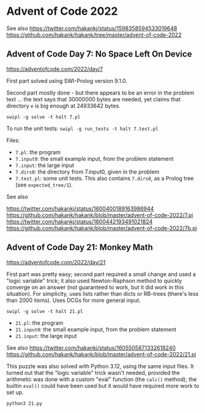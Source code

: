 # Advent of Code 2022

See also
https://twitter.com/hakankj/status/1598358594533019648
https://github.com/hakank/hakank/tree/master/advent-of-code-2022

## Advent of Code Day 7: No Space Left On Device

https://adventofcode.com/2022/day/7

First part solved using SWI-Prolog version 9.1.0.

Second part mostly done - but there appears to be an error in the problem text ...
the text says that 30000000 bytes are needed, yet claims that directory `e`
is big enough at 24933642 bytes.

`swipl -g solve -t halt 7.pl`

To run the unit tests:
`swipl -g run_tests -t halt 7.test.pl`

Files:

- `7.pl`: the program
- `7.input0`: the small example input, from the problem statement
- `7.input`: the large input
- `7.dirs0`: the directory from 7.input0, given in the problem
- `7.test.pl`: some unit tests. This also contains `7.dirs0`, as a Prolog tree (see `expected_tree/1`).

See also

https://twitter.com/hakankj/status/1600400189163986944
https://github.com/hakank/hakank/blob/master/advent-of-code-2022/7.pi
https://twitter.com/hakankj/status/1600442193491021824
https://github.com/hakank/hakank/blob/master/advent-of-code-2022/7b.pi

## Advent of Code Day 21: Monkey Math

https://adventofcode.com/2022/day/21

First part was pretty easy; second part required a small change and
used a "logic variable" trick; it also used Newton-Raphson method to
quickly converge on an answer (not guaranteed to work, but it did work
in this situation). For simplicity, uses lists rather than dicts or
RB-trees (there's less than 2000 items). Uses DCGs for more general
input.

`swipl -g solve -t halt 21.pl`

- `21.pl`: the program
- `21.input0`: the small example input, from the problem statement
- `21.input`: the large input

See also https://twitter.com/hakankj/status/1605505871332618240
https://github.com/hakank/hakank/blob/master/advent-of-code-2022/21.pi

This puzzle was also solved with Python 3.12, using the same input
files.  It turned out that the "logic variable" trick wasn't needed,
provided the arithmetic was done with a custom "eval" function (the
`calc()` method); the builtin `eval()` could have been used but it
would have required more work to set up.

`python3 21.py`

